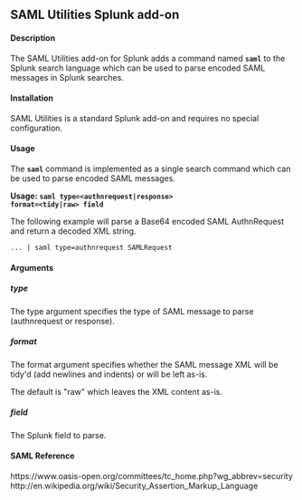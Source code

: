 <h2>SAML Utilities Splunk add-on</h2>

<h4>Description</h4>
The SAML Utilities add-on for Splunk adds a command named <code><strong>saml</strong></code> to the Splunk search language which can be used to parse encoded SAML messages in Splunk searches.

<h4>Installation</h4>
SAML Utilities is a standard Splunk add-on and requires no special configuration.

<h4>Usage</h4>
The <code><strong>saml</strong></code> command is implemented as a single search command which can be used to parse encoded SAML messages.

<strong>Usage: <code>saml type=\<authnrequest|response\> format=\<tidy|raw\> field</code></strong>

The following example will parse a Base64 encoded SAML AuthnRequest and return a decoded XML string.

<code>... | saml type=authnrequest SAMLRequest</code>

<h4>Arguments</h4>
<h5>type</h5>

The type argument specifies the type of SAML message to parse (authnrequest or response).

<h5>format</h5>

The format argument specifies whether the SAML message XML will be tidy'd (add newlines and indents) or will be left as-is.

The default is "raw" which leaves the XML content as-is.

<h5>field</h5>

The Splunk field to parse.

<h4>SAML Reference</h4>
https://www.oasis-open.org/committees/tc_home.php?wg_abbrev=security
http://en.wikipedia.org/wiki/Security_Assertion_Markup_Language
